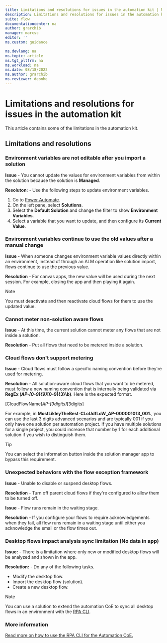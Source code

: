 ```yaml
---
title: Limitations and resolutions for issues in the automation kit | Microsoft Docs
description: Limitations and resolutions for issues in the automation kit.
suite: flow
documentationcenter: na
author: grarchib
manager: marcsc
editor: ''
ms.custom: guidance

ms.devlang: na
ms.topic: article
ms.tgt_pltfrm: na
ms.workload: na
ms.date: 08/18/2022
ms.author: grarchib
ms.reviewer: deonhe
---
```


# Limitations and resolutions for issues in the automation kit

This article contains some of the limitations in the automation kit.

## Limitations and resolutions

### Environment variables are not editable after you import a solution

**Issue** - You cannot update the values for environment variables from within the solution because the solution is **Managed**.

**Resoluton:** - Use the following steps to update environment variables.

1. Go to [Power Automate](https://flow.microsoft.com/).
1. On the left pane, select **Solutions**.
1. Select the **Default Solution** and change the filter to show **Environment Variables**.
1. Select a variable that you want to update, and then configure its **Current Value**.

### Environment variables continue to use the old values after a manual change

**Issue** - When someone changes environment variable values directly within an environment, instead of through an ALM operation like solution import, flows continue to use the previous value.

**Resolution** - For canvas apps, the new value will be used during the next session. For example, closing the app and then playing it again.

>[!NOTE]
>You must deactivate and then reactivate cloud flows for them to use the updated value.

### Cannot meter non-solution aware flows

**Issue** - At this time, the current solution cannot meter any flows that are not inside a solution.

**Resolution** - Put all flows that need to be metered inside a solution.

### Cloud flows don't support metering

**Issue** - Cloud flows must follow a specific naming convention before they're used for metering.

**Resolution** - All solution-aware cloud flows that you want to be metered, must follow a new naming convention that is internally being validated via **RegEx (_AP-[0-9]{9}_[0-9]{3}\\b)**. Here is the expected format.

   [CloudFlowName]_AP-[9digits]_[3digits]

For example, in **MostLikleyTheBest-CLoUdfLoW_AP-000001013_001.**, you can use the last 3 digits advanced scenarios and are typically 001 if you only have one solution per automation project. If you have multiple solutions for a single project, you could increase that number by 1 for each additional solution if you wish to distinguish them.

>[!TIP]
>You can select the information button inside the solution manager app to bypass this requirement.

### Unexpected behaviors with the flow exception framework

**Issue** - Unable to disable or suspend desktop flows.

**Resolution** - Turn off parent cloud flows if they're configured to allow them to be turned off.

**Issue** - Flow runs remain in the waiting stage.

**Resolution** - If you configure your flows to require acknowledgements when they fail, all flow runs remain in a waiting stage until either you acknowledge the email or the flow times out.

### Desktop flows impact analysis sync limitation (No data in app)

**Issue:** - There is a limitation where only new or modified desktop flows will be analyzed and shown in the app.

**Resolution:** - Do any of the following tasks.

- Modify the desktop flow.
- Import the desktop flow (solution).
- Create a new desktop flow.

>[!NOTE]
>You can use a solution to extend the automation CoE to sync all desktop flows in an  environment with the [RPA CLI](https://aka.ms/rpacli).

### More information

[Read more on how to use the RPA CLI for the Automation CoE.](https://aka.ms/rpaclie)
